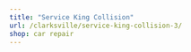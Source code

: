 ```yaml
---
title: "Service King Collision"
url: /clarksville/service-king-collision-3/
shop: car repair
---
```

